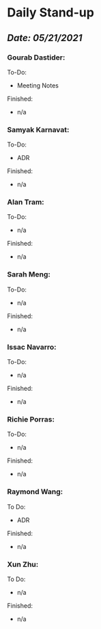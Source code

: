 # Daily Stand-up
## _Date: 05/21/2021_

### Gourab Dastider:
To-Do:
- Meeting Notes



Finished:
- n/a





### Samyak Karnavat:
To-Do:
- ADR


Finished:
- n/a



### Alan Tram:
To-Do: 
- n/a





Finished:
- n/a



### Sarah Meng:
To-Do:
- n/a


Finished:
- n/a





### Issac Navarro:
To-Do:
- n/a

Finished:
- n/a




### Richie Porras:
To-Do:
- n/a

Finished:
- n/a



### Raymond Wang:
To Do:
- ADR

Finished:
- n/a



### Xun Zhu:
To Do:

- n/a


Finished:
- n/a